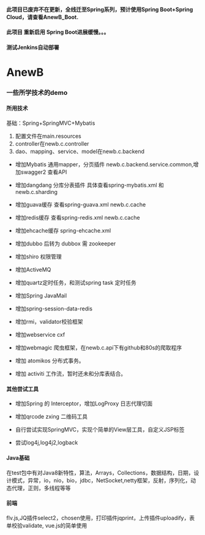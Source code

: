#### 此项目已废弃不在更新，全线迁至Spring系列，预计使用Spring Boot+Spring Cloud，请查看AnewB_Boot.

#### 此项目 重新启用 Spring Boot进展缓慢。。。

#### 测试Jenkins自动部署

# AnewB
### 一些所学技术的demo
#### 所用技术
  基础：Spring+SpringMVC+Mybatis
  1. 配置文件在main.resources
  2. controller在newb.c.controller
  3. dao、mapping、service、model在newb.c.backend
  
* 增加Mybatis 通用mapper，分页插件 newb.c.backend.service.common,增加swagger2 查看API

* 增加dangdang 分库分表插件 具体查看spring-mybatis.xml 和newb.c.sharding

* 增加guava缓存 查看spring-guava.xml newb.c.cache

* 增加redis缓存 查看spring-redis.xml newb.c.cache

* 增加ehcache缓存 spring-ehcache.xml

* 增加dubbo 后转为 dubbox 需 zookeeper

* 增加shiro 权限管理

* 增加ActiveMQ 

* 增加quartz定时任务，和测试spring task 定时任务 

* 增加Spring JavaMail

* 增加spring-session-data-redis

* 增加rmi，validator校验框架
* 增加webservice cxf

* 增加webmagic 爬虫框架，在newb.c.api下有github和80s的爬取程序

* 增加 atomikos 分布式事务。

* 增加 activiti 工作流，暂时还未和分库表结合。

#### 其他尝试工具
* 增加Spring 的 Interceptor，增加LogProxy 日志代理切面

* 增加qrcode zxing 二维码工具

* 自行尝试实现SpringMVC，实现个简单的View层工具，自定义JSP标签

* 尝试log4j,log4j2,logback

#### Java基础
在test包中有对Java8新特性，算法，Arrays，Collections，数据结构，日期，设计模式，异常，io，nio，bio，jdbc，NetSocket,netty框架，反射，序列化，动态代理，正则，多线程等等

#### 前端
flv.js,JQ插件select2，chosen使用，打印插件jqprint，上传插件uploadify，表单校验validate, vue.js的简单使用
